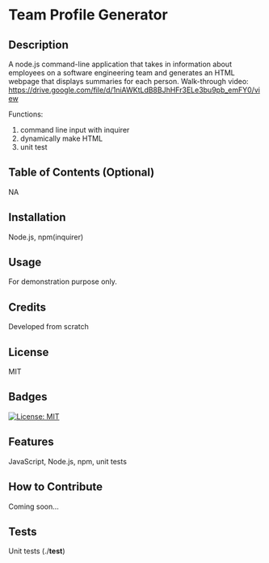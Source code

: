 # Team Profile Generator

## Description
A node.js command-line application that takes in information about employees on a software engineering team and generates an HTML webpage that displays summaries for each person.
Walk-through video: https://drive.google.com/file/d/1niAWKtLdB8BJhHFr3ELe3bu9pb_emFY0/view

Functions: 
1. command line input with inquirer
2. dynamically make HTML
3. unit test

## Table of Contents (Optional)
NA

## Installation
Node.js, npm(inquirer) 

## Usage
For demonstration purpose only.

## Credits
Developed from scratch

## License
MIT

## Badges
[![License: MIT](https://img.shields.io/badge/License-MIT-yellow.svg)](https://opensource.org/licenses/MIT)

## Features
JavaScript, Node.js, npm, unit tests

## How to Contribute
Coming soon...

## Tests
Unit tests (./__test__)
